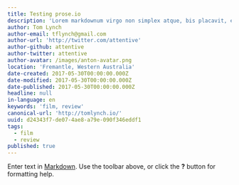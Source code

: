 ```yaml
---
title: Testing prose.io
description: 'Lorem markdownum virgo non simplex atque, bis placavit, est frondentis aera.'
author: Tom Lynch
author-email: tflynch@gmail.com
author-url: 'http://twitter.com/attentive'
author-github: attentive
author-twitter: attentive
author-avatar: /images/anton-avatar.png
location: 'Fremantle, Western Australia'
date-created: 2017-05-30T00:00:00.000Z
date-modified: 2017-05-30T00:00:00.000Z
date-published: 2017-05-30T00:00:00.000Z
headline: null
in-language: en
keywords: 'film, review'
canonical-url: 'http://tomlynch.io/'
uuid: d24343f7-de07-4ae8-a79e-090f346eddf1
tags:
  - film
  - review
published: true
---
```

Enter text in [Markdown](http://daringfireball.net/projects/markdown/). Use the toolbar above, or click the **?** button for formatting help.
